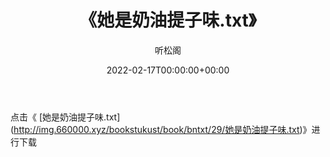 ﻿---
title:  《她是奶油提子味.txt》
date:   2022-02-17T00:00:00+00:00
author: 听松阁
layout: post
permalink: /她是奶油提子味/
categories: 小说
tags: [小说]
---

点击《 [她是奶油提子味.txt](<a href="http://img.660000.xyz/bookstukust/book/bntxt/29/" target=_blank>http://img.660000.xyz/bookstukust/book/bntxt/29/她是奶油提子味.txt)》进行下载